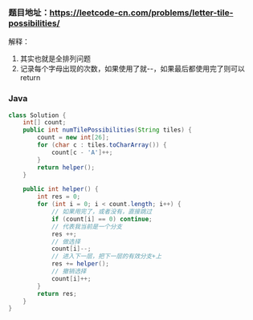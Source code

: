 ### 题目地址：https://leetcode-cn.com/problems/letter-tile-possibilities/

解释：
  1. 其实也就是全排列问题
  2. 记录每个字母出现的次数，如果使用了就--，如果最后都使用完了则可以return

### Java
``` java
class Solution {
    int[] count;
    public int numTilePossibilities(String tiles) {
        count = new int[26];
        for (char c : tiles.toCharArray()) {
            count[c - 'A']++;
        }
        return helper();
    }

    public int helper() {
        int res = 0;
        for (int i = 0; i < count.length; i++) {
            // 如果用完了，或者没有，直接跳过
            if (count[i] == 0) continue;
            // 代表我当前是一个分支
            res ++;
            // 做选择
            count[i]--;
            // 进入下一层，把下一层的有效分支+上
            res += helper();
            // 撤销选择
            count[i]++;
        }
        return res;
    }
}
```

